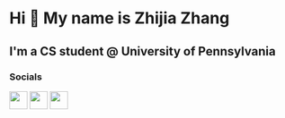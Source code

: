 Hi 👋 My name is Zhijia Zhang
=============================

I'm a CS student @ University of Pennsylvania
---------------------------------------------

<!-- * ❤️   I'm interested in ecommerce, ai/ml/automation tools, saas, startups, and streetwear 
 * 🌍  I'm based in 📍Philadelphia and📍San Francisco 
 * 🧠  I'm currently learning OOP in Java 
 * 🤝  I'm open to collaborating on interesting projects -->


### Socials

<p align="left"> <a href="https://discord.com/users/zz#4143" target="_blank" rel="noreferrer"><img src="https://raw.githubusercontent.com/danielcranney/readme-generator/main/public/icons/socials/discord.svg" width="32" height="32" /></a> <a href="https://www.github.com/zhijiazhang" target="_blank" rel="noreferrer"><img src="https://raw.githubusercontent.com/danielcranney/readme-generator/main/public/icons/socials/github.svg" width="32" height="32" /></a> <a href="https://www.linkedin.com/in/zhijiazhang" target="_blank" rel="noreferrer"><img src="https://raw.githubusercontent.com/danielcranney/readme-generator/main/public/icons/socials/linkedin.svg" width="32" height="32" /></a></p>
